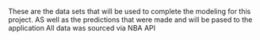 These are the data sets that will be used to complete the modeling for this project.
AS well as the predictions that were made and will be pased to the application
All data was sourced via NBA API
